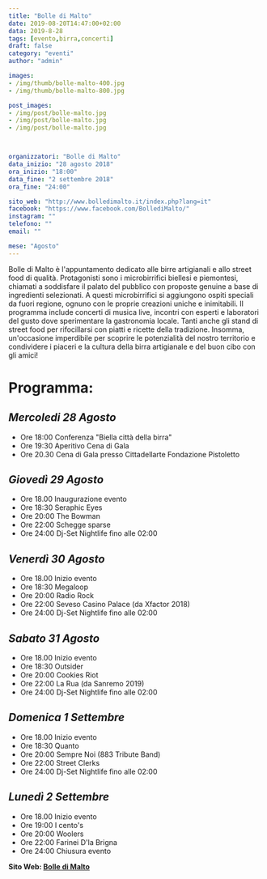```yaml
---
title: "Bolle di Malto"
date: 2019-08-20T14:47:00+02:00
data: 2019-8-28
tags: [evento,birra,concerti]
draft: false
category: "eventi"
author: "admin"

images: 
- /img/thumb/bolle-malto-400.jpg
- /img/thumb/bolle-malto-800.jpg

post_images: 
- /img/post/bolle-malto.jpg
- /img/post/bolle-malto.jpg
- /img/post/bolle-malto.jpg



organizzatori: "Bolle di Malto"
data_inizio: "28 agosto 2018"
ora_inizio: "18:00"
data_fine: "2 settembre 2018"
ora_fine: "24:00"

sito_web: "http://www.bolledimalto.it/index.php?lang=it"
facebook: "https://www.facebook.com/BollediMalto/"
instagram: ""
telefono: ""
email: ""

mese: "Agosto"
---
```

Bolle di Malto è l'appuntamento dedicato alle birre artigianali e allo street food di qualità. Protagonisti sono i microbirrifici biellesi e piemontesi, chiamati a soddisfare il palato del pubblico con proposte genuine a base di ingredienti selezionati. A questi microbirrifici si aggiungono ospiti speciali da fuori regione, ognuno con le proprie creazioni uniche e inimitabili.
Il programma include concerti di musica live, incontri con esperti e laboratori del gusto dove sperimentare la gastronomia locale. Tanti anche gli stand di street food per rifocillarsi con piatti e ricette della tradizione.
Insomma, un'occasione imperdibile per scoprire le potenzialità del nostro territorio e condividere i piaceri e la cultura della birra artigianale e del buon cibo con gli amici!

# Programma:

## *Mercoledi 28 Agosto*
* Ore 18:00 Conferenza "Biella città della birra"
* Ore 19:30 Aperitivo Cena di Gala
* Ore 20.30 Cena di Gala presso Cittadellarte Fondazione Pistoletto 

## *Giovedì 29 Agosto*
* Ore 18.00 Inaugurazione evento
* Ore 18:30 Seraphic Eyes
* Ore 20:00 The Bowman
* Ore 22:00 Schegge sparse
* Ore 24:00 Dj-Set Nightlife fino alle 02:00

## *Venerdì 30 Agosto*
* Ore 18.00 Inizio evento
* Ore 18:30 Megaloop
* Ore 20:00 Radio Rock
* Ore 22:00 Seveso Casino Palace (da Xfactor 2018)
* Ore 24:00 Dj-Set Nightlife fino alle 02:00

## *Sabato 31 Agosto*
* Ore 18.00 Inizio evento
* Ore 18:30 Outsider
* Ore 20:00 Cookies Riot
* Ore 22:00 La Rua (da Sanremo 2019)
* Ore 24:00 Dj-Set Nightlife fino alle 02:00

## *Domenica 1 Settembre*
* Ore 18.00 Inizio evento
* Ore 18:30 Quanto
* Ore 20:00 Sempre Noi (883 Tribute Band)
* Ore 22:00 Street Clerks
* Ore 24:00 Dj-Set Nightlife fino alle 02:00

## *Lunedì 2 Settembre*
* Ore 18.00 Inizio evento
* Ore 19:00 I cento's
* Ore 20:00 Woolers
* Ore 22:00 Farinei D'la Brigna
* Ore 24:00 Chiusura evento


**Sito Web: [Bolle di Malto](http://www.bolledimalto.it/)**
